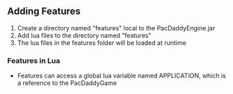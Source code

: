 ## Adding Features

1. Create a directory named "features" local to the PacDaddyEngine.jar
2. Add lua files to the directory named "features"
3. The lua files in the features folder will be loaded at runtime

### Features in Lua
  - Features can access a global lua variable named APPLICATION, which is a reference to the PacDaddyGame
